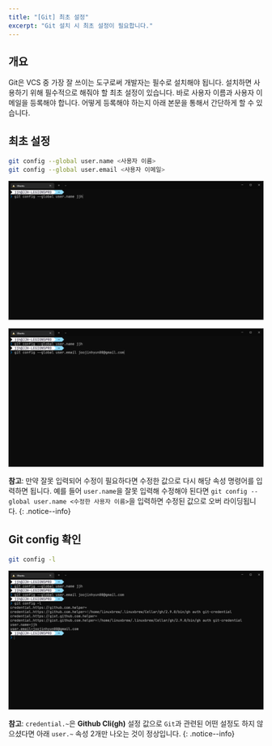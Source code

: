 ```yaml
---
title: "[Git] 최초 설정"
excerpt: "Git 설치 시 최초 설정이 필요합니다."
---
```


## 개요

Git은 VCS 중 가장 잘 쓰이는 도구로써 개발자는 필수로 설치해야 됩니다. 설치하면 사용하기 위해 필수적으로 해줘야 할 최초 설정이 있습니다. 바로 사용자 이름과 사용자 이메일을 등록해야 합니다. 어떻게 등록해야 하는지 아래 본문을 통해서 간단하게 할 수 있습니다.

## 최초 설정

```bash
git config --global user.name <사용자 이름>
git config --global user.email <사용자 이메일>
```

![Git user.name](/assets/images/git-config-(1).png)

![Git user.email](/assets/images/git-config-(2).png)

**참고**: 만약 잘못 입력되어 수정이 필요하다면 수정한 값으로 다시 해당 속성 명령어를 입력하면 됩니다. 예를 들어 `user.name`을 잘못 입력해 수정해야 된다면 `git config --global user.name <수정한 사용자 이름>`을 입력하면 수정된 값으로 오버 라이딩됩니다.
{: .notice--info}

## Git config 확인

```bash
git config -l
```

![Git config list](/assets/images/git-config-(3).png)

**참고**: `credential.~`은 **Github Cli(gh)** 설정 값으로 `Git`과 관련된 어떤 설정도 하지 않으셨다면 아래 `user.~` 속성 2개만 나오는 것이 정상입니다.
{: .notice--info}
